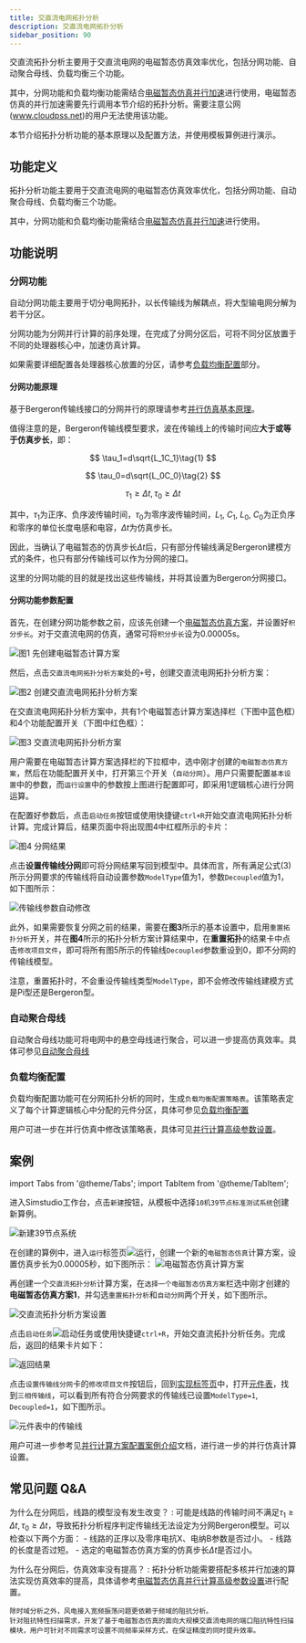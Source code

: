 ```yaml
---
title: 交直流电网拓扑分析
description: 交直流电网拓扑分析
sidebar_position: 90
---
```


交直流拓扑分析主要用于交直流电网的电磁暂态仿真效率优化，包括分网功能、自动聚合母线、负载均衡三个功能。

其中，分网功能和负载均衡功能需结合[电磁暂态仿真并行加速](../parallel/index.md)进行使用，电磁暂态仿真的并行加速需要先行调用本节介绍的拓扑分析。需要注意公网(www.cloudpss.net)的用户无法使用该功能。

本节介绍拓扑分析功能的基本原理以及配置方法，并使用模板算例进行演示。

## 功能定义

拓扑分析功能主要用于交直流电网的电磁暂态仿真效率优化，包括分网功能、自动聚合母线、负载均衡三个功能。

其中，分网功能和负载均衡功能需结合[电磁暂态仿真并行加速](../../parallel-acceleration/index.md)进行使用。

## 功能说明

### 分网功能

自动分网功能主要用于切分电网拓扑，以长传输线为解耦点，将大型输电网分解为若干分区。

分网功能为分网并行计算的前序处理，在完成了分网分区后，可将不同分区放置于不同的处理器核心中，加速仿真计算。

如果需要详细配置各处理器核心放置的分区，请参考[负载均衡配置](#负载均衡配置)部分。

#### 分网功能原理

基于Bergeron传输线接口的分网并行的原理请参考[并行仿真基本原理](../../parallel-acceleration/fundamentals/index.md)。

值得注意的是，Bergeron传输线模型要求，波在传输线上的传输时间应**大于或等于仿真步长**，即：

$$
\tau_1=d\sqrt{L_1C_1}\tag{1}
$$

$$
\tau_0=d\sqrt{L_0C_0}\tag{2}
$$

$$
\tau_1\geq\Delta t, \tau_0\geq\Delta t\tag{3}
$$

其中，$\tau_1$为正序、负序波传输时间，$\tau_0$为零序波传输时间，$L_1$, $C_1$, $L_0$, $C_0$为正负序和零序的单位长度电感和电容，$\Delta t$为仿真步长。

因此，当确认了电磁暂态的仿真步长$\Delta t$后，只有部分传输线满足Bergeron建模方式的条件，也只有部分传输线可以作为分网的接口。

这里的分网功能的目的就是找出这些传输线，并将其设置为Bergeron分网接口。

#### 分网功能参数配置

首先，在创建分网功能参数之前，应该先创建一个[电磁暂态仿真方案](../../emtp-calc/job/index.md)，并设置好```积分步长```。对于交直流电网的仿真，通常可将```积分步长```设为0.00005s。

![图1 先创建电磁暂态计算方案](image-1.png)

然后，点击```交直流电网拓扑分析方案```处的```+```号，创建交直流电网拓扑分析方案：

![图2 创建交直流电网拓扑分析方案](image.png)

在交直流电网拓扑分析方案中，共有1个电磁暂态计算方案选择栏（下图中蓝色框）和4个功能配置开关（下图中红色框）：

![图3 交直流电网拓扑分析方案](image-3.png)

用户需要在电磁暂态计算方案选择栏的下拉框中，选中刚才创建的```电磁暂态仿真方案```，然后在功能配置开关中，打开第三个开关（```自动分网```）。用户只需要配置```基本设置```中的参数，而```运行设置```中的参数按上图进行配置即可，即采用1逻辑核心进行分网运算。

在配置好参数后，点击```启动任务```按钮或使用快捷键```ctrl+R```开始交直流电网拓扑分析计算。完成计算后，结果页面中将出现图4中红框所示的卡片：

![图4 分网结果](image-2.png)

点击**设置传输线分网**即可将分网结果写回到模型中。具体而言，所有满足公式$(3)$所示分网要求的传输线将自动设置参数```ModelType```值为1，参数```Decoupled```值为1，如下图所示：

![传输线参数自动修改](image-4.png)

此外，如果需要恢复分网之前的结果，需要在**图3**所示的基本设置中，启用```重置拓扑分析```开关，并在**图4**所示的拓扑分析方案计算结果中，在**重置拓扑**的结果卡中点击```修改项目文件```，即可将所有图5所示的传输线```Decoupled```参数重设到0，即不分网的传输线模型。

注意，重置拓扑时，不会重设传输线类型```ModelType```，即不会修改传输线建模方式是Pi型还是Bergeron型。

### 自动聚合母线
自动聚合母线功能可将电网中的悬空母线进行聚合，可以进一步提高仿真效率。具体可参见[自动聚合母线](../gethering/index.md)

### 负载均衡配置

负载均衡配置功能可在分网拓扑分析的同时，生成```负载均衡配置策略表```。该策略表定义了每个计算逻辑核心中分配的元件分区，具体可参见[负载均衡配置](../load-average/index.md)

用户可进一步在并行仿真中修改该策略表，具体可见[并行计算高级参数设置](../../parallel-acceleration/advanced-param-setup/index.md#更多高级设置)。

## 案例

import Tabs from '@theme/Tabs';
import TabItem from '@theme/TabItem';

<Tabs>
<TabItem value="case1" label="10机39节点系统分网并行">

进入Simstudio工作台，点击```新建```按钮，从模板中选择```10机39节点标准测试系统```创建新算例。

![新建39节点系统](image-5.png)

在创建的算例中，进入```运行```标签页![运行](image-7.png)，创建一个新的```电磁暂态仿真```计算方案，设置仿真步长为0.00005秒，如下图所示：
![电磁暂态仿真计算方案](image-6.png)

再创建一个```交直流拓扑分析```计算方案，在```选择一个电磁暂态仿真方案```栏选中刚才创建的**电磁暂态仿真方案1**，并勾选```重置拓扑分析```和```自动分网```两个开关，如下图所示。

![交直流拓扑分析方案设置](image-8.png)

点击```启动任务```![启动任务](image-9.png)或使用快捷键```ctrl+R```，开始交直流拓扑分析任务。完成后，返回的结果卡片如下：

![返回结果](image-10.png)

点击```设置传输线分网```卡的```修改项目文件```按钮后，回到[实现标签页](../../simstudio/workbench/function/design/index.md)中，打开[元件表](../../simstudio/workbench/toolbar/index.md#元件表)，找到```三相传输线```，可以看到所有符合分网要求的传输线已设置```ModelType=1```, ```Decoupled=1```，如下图所示。

![元件表中的传输线](image-11.png)

用户可进一步参考见[并行计算方案配置案例介绍](../../parallel-acceleration/advanced-param-setup/index.md#案例介绍)文档，进行进一步的并行仿真计算设置。


</TabItem>
</Tabs>


## 常见问题 Q&A
为什么在分网后，线路的模型没有发生改变？
:
    可能是线路的传输时间不满足$\tau_1\geq\Delta t, \tau_0\geq\Delta t$，导致拓扑分析程序判定传输线无法设定为分网Bergeron模型。可以检查以下两个方面：
    - 线路的正序以及零序电抗X、电纳B参数是否过小。
    - 线路的长度是否过短。
    - 选定的电磁暂态仿真方案的仿真步长$\Delta t$是否过小。

为什么在分网后，仿真效率没有提高？ 
:
    拓扑分析功能需要搭配多核并行加速的算法实现仿真效率的提高，具体请参考[电磁暂态仿真并行计算高级参数设置](../../parallel-acceleration/advanced-param-setup/index.md)进行配置。
    
    除时域分析之外，风电接入宽频振荡问题更依赖于频域的阻抗分析。
    针对阻抗特性扫描需求，开发了基于电磁暂态仿真的面向大规模交直流电网的端口阻抗特性扫描模块，用户可针对不同需求可设置不同频率采样方式，在保证精度的同时提升效率。
    